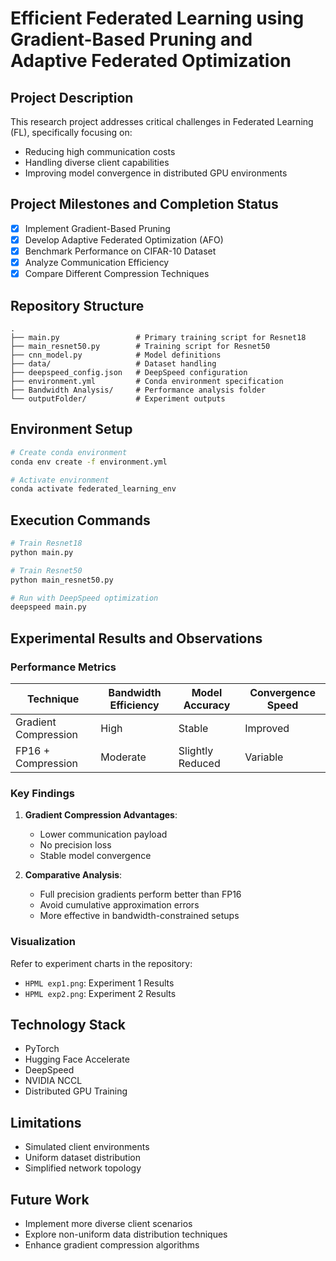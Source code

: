 # Efficient Federated Learning using Gradient-Based Pruning and Adaptive Federated Optimization

## Project Description
This research project addresses critical challenges in Federated Learning (FL), specifically focusing on:
- Reducing high communication costs
- Handling diverse client capabilities
- Improving model convergence in distributed GPU environments

## Project Milestones and Completion Status
- [x] Implement Gradient-Based Pruning
- [x] Develop Adaptive Federated Optimization (AFO)
- [x] Benchmark Performance on CIFAR-10 Dataset
- [x] Analyze Communication Efficiency
- [x] Compare Different Compression Techniques

## Repository Structure
```
.
├── main.py                 # Primary training script for Resnet18
├── main_resnet50.py        # Training script for Resnet50
├── cnn_model.py            # Model definitions
├── data/                   # Dataset handling
├── deepspeed_config.json   # DeepSpeed configuration
├── environment.yml         # Conda environment specification
├── Bandwidth Analysis/     # Performance analysis folder
└── outputFolder/           # Experiment outputs
```

## Environment Setup
```bash
# Create conda environment
conda env create -f environment.yml

# Activate environment
conda activate federated_learning_env
```

## Execution Commands
```bash
# Train Resnet18
python main.py

# Train Resnet50
python main_resnet50.py

# Run with DeepSpeed optimization
deepspeed main.py
```

## Experimental Results and Observations

### Performance Metrics
| Technique | Bandwidth Efficiency | Model Accuracy | Convergence Speed |
|-----------|---------------------|---------------|------------------|
| Gradient Compression | High | Stable | Improved |
| FP16 + Compression | Moderate | Slightly Reduced | Variable |

### Key Findings
1. **Gradient Compression Advantages**:
   - Lower communication payload
   - No precision loss
   - Stable model convergence

2. **Comparative Analysis**:
   - Full precision gradients perform better than FP16
   - Avoid cumulative approximation errors
   - More effective in bandwidth-constrained setups

### Visualization
Refer to experiment charts in the repository:
- `HPML exp1.png`: Experiment 1 Results
- `HPML exp2.png`: Experiment 2 Results

## Technology Stack
- PyTorch
- Hugging Face Accelerate
- DeepSpeed
- NVIDIA NCCL
- Distributed GPU Training

## Limitations
- Simulated client environments
- Uniform dataset distribution
- Simplified network topology

## Future Work
- Implement more diverse client scenarios
- Explore non-uniform data distribution techniques
- Enhance gradient compression algorithms
